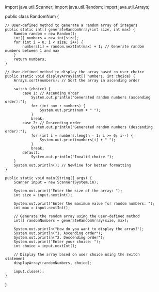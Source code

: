 import java.util.Scanner;
import java.util.Random;
import java.util.Arrays;

public class RandomNum {

    // User-defined method to generate a random array of integers
    public static int[] generateRandomArray(int size, int max) {
        Random random = new Random();
        int[] numbers = new int[size];
        for (int i = 0; i < size; i++) {
            numbers[i] = random.nextInt(max) + 1; // Generate random numbers between 1 and max
        }
        return numbers;
    }

    // User-defined method to display the array based on user choice
    public static void displayArray(int[] numbers, int choice) {
        Arrays.sort(numbers); // Sort the array in ascending order

        switch (choice) {
            case 1: // Ascending order
                System.out.println("Generated random numbers (ascending order):");
                for (int num : numbers) {
                    System.out.print(num + " ");
                }
                break;
            case 2: // Descending order
                System.out.println("Generated random numbers (descending order):");
                for (int i = numbers.length - 1; i >= 0; i--) {
                    System.out.print(numbers[i] + " ");
                }
                break;
            default:
                System.out.println("Invalid choice.");
        }
        System.out.println(); // Newline for better formatting
    }

    public static void main(String[] args) {
        Scanner input = new Scanner(System.in);

        System.out.print("Enter the size of the array: ");
        int size = input.nextInt();

        System.out.print("Enter the maximum value for random numbers: ");
        int max = input.nextInt();

        // Generate the random array using the user-defined method
        int[] randomNumbers = generateRandomArray(size, max);

        System.out.println("How do you want to display the array?");
        System.out.println("1. Ascending order");
        System.out.println("2. Descending order");
        System.out.print("Enter your choice: ");
        int choice = input.nextInt();

        // Display the array based on user choice using the switch statement
        displayArray(randomNumbers, choice);

        input.close();
    }
}
